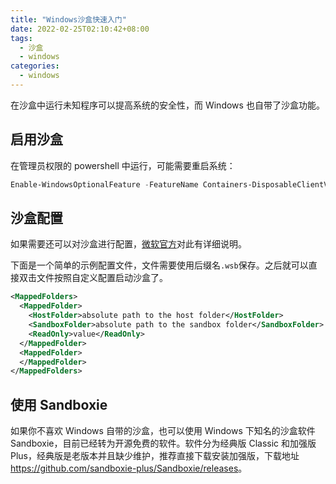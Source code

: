```yaml
---
title: "Windows沙盒快速入门"
date: 2022-02-25T02:10:42+08:00
tags:
  - 沙盒
  - windows
categories:
  - windows
---
```


在沙盒中运行未知程序可以提高系统的安全性，而 Windows 也自带了沙盒功能。

## 启用沙盒

在管理员权限的 powershell 中运行，可能需要重启系统：

```powershell
Enable-WindowsOptionalFeature -FeatureName Containers-DisposableClientVM -Online -All
```

## 沙盒配置

如果需要还可以对沙盒进行配置，[微软官方](https://docs.microsoft.com/zh-cn/windows/security/threat-protection/windows-sandbox/windows-sandbox-configure-using-wsb-file)对此有详细说明。

下面是一个简单的示例配置文件，文件需要使用后缀名`.wsb`保存。之后就可以直接双击文件按照自定义配置启动沙盒了。

```xml
<MappedFolders>
  <MappedFolder>
    <HostFolder>absolute path to the host folder</HostFolder>
    <SandboxFolder>absolute path to the sandbox folder</SandboxFolder>
    <ReadOnly>value</ReadOnly>
  </MappedFolder>
  <MappedFolder>
  </MappedFolder>
</MappedFolders>
```

## 使用 Sandboxie

如果你不喜欢 Windows 自带的沙盒，也可以使用 Windows 下知名的沙盒软件 Sandboxie，目前已经转为开源免费的软件。软件分为经典版 Classic 和加强版 Plus，经典版是老版本并且缺少维护，推荐直接下载安装加强版，下载地址<https://github.com/sandboxie-plus/Sandboxie/releases>。
